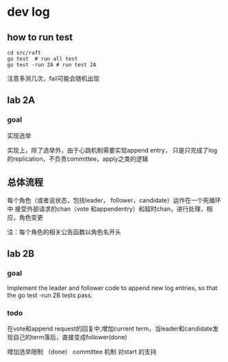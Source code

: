 # dev log

## how to run test

```shell
cd src/raft
go test  # run all test
go test -run 2A # run test 2A
```

注意多测几次，fail可能会随机出现

## lab 2A

### goal

实现选举

实现上，除了选举外，由于心跳机制需要实现append entry，
只是只完成了log的replication，不负责committee，apply之类的逻辑

## 总体流程

每个角色（或者说状态，包括leader， follower，candidate）运作在一个死循环中
接受外部请求的chan（vote 和appendentry）和超时chan，进行处理，相应，角色变更

注：每个角色的相关公告函数以角色名开头

## lab 2B

### goal

Implement the leader and follower code to append new log entries, so that the go test -run 2B tests pass.


### todo
在vote和append request的回复中,增加current term，当leader和candidate发现自己的term落后，直接变成follower(done)

增加选举限制 （done）
committee 机制
对start 的支持



